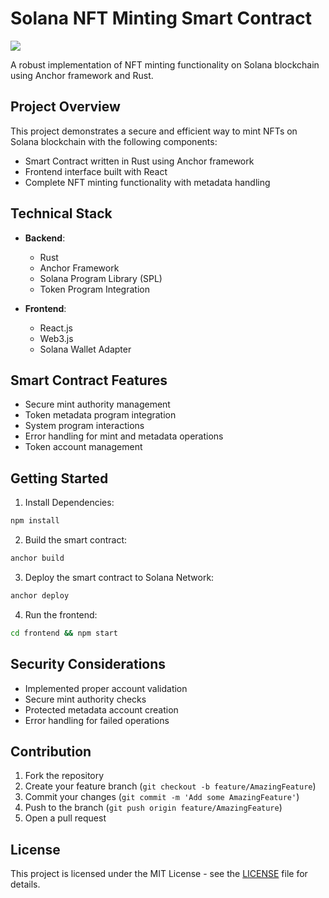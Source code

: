# Solana NFT Minting Smart Contract
<img src="https://img.shields.io/badge/Solana-Practice-green">

A robust implementation of NFT minting functionality on Solana blockchain using Anchor framework and Rust.

## Project Overview

This project demonstrates a secure and efficient way to mint NFTs on Solana blockchain with the following components:

- Smart Contract written in Rust using Anchor framework
- Frontend interface built with React
- Complete NFT minting functionality with metadata handling

## Technical Stack

- **Backend**:
  - Rust
  - Anchor Framework
  - Solana Program Library (SPL)
  - Token Program Integration

- **Frontend**:
  - React.js
  - Web3.js
  - Solana Wallet Adapter

## Smart Contract Features

- Secure mint authority management
- Token metadata program integration
- System program interactions
- Error handling for mint and metadata operations
- Token account management


## Getting Started

1. Install Dependencies:
```bash
npm install
```

2. Build the smart contract:
```bash
anchor build
```

3. Deploy the smart contract to Solana Network:
```bash
anchor deploy
```

4. Run the frontend:
```bash
cd frontend && npm start
```

## Security Considerations

- Implemented proper account validation
- Secure mint authority checks
- Protected metadata account creation
- Error handling for failed operations

## Contribution

1. Fork the repository
2. Create your feature branch (`git checkout -b feature/AmazingFeature`)
3. Commit your changes (`git commit -m 'Add some AmazingFeature'`)
4. Push to the branch (`git push origin feature/AmazingFeature`)
5. Open a pull request

## License
This project is licensed under the MIT License - see the [LICENSE](LICENSE) file for details.
 